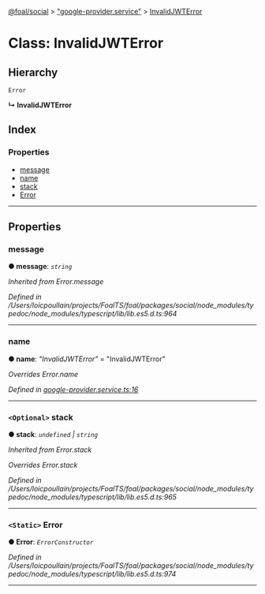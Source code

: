 [@foal/social](../README.md) > ["google-provider.service"](../modules/_google_provider_service_.md) > [InvalidJWTError](../classes/_google_provider_service_.invalidjwterror.md)

# Class: InvalidJWTError

## Hierarchy

 `Error`

**↳ InvalidJWTError**

## Index

### Properties

* [message](_google_provider_service_.invalidjwterror.md#message)
* [name](_google_provider_service_.invalidjwterror.md#name)
* [stack](_google_provider_service_.invalidjwterror.md#stack)
* [Error](_google_provider_service_.invalidjwterror.md#error)

---

## Properties

<a id="message"></a>

###  message

**● message**: *`string`*

*Inherited from Error.message*

*Defined in /Users/loicpoullain/projects/FoalTS/foal/packages/social/node_modules/typedoc/node_modules/typescript/lib/lib.es5.d.ts:964*

___
<a id="name"></a>

###  name

**● name**: *"InvalidJWTError"* = "InvalidJWTError"

*Overrides Error.name*

*Defined in [google-provider.service.ts:16](https://github.com/FoalTS/foal/blob/145b6b04/packages/social/src/google-provider.service.ts#L16)*

___
<a id="stack"></a>

### `<Optional>` stack

**● stack**: *`undefined` \| `string`*

*Inherited from Error.stack*

*Overrides Error.stack*

*Defined in /Users/loicpoullain/projects/FoalTS/foal/packages/social/node_modules/typedoc/node_modules/typescript/lib/lib.es5.d.ts:965*

___
<a id="error"></a>

### `<Static>` Error

**● Error**: *`ErrorConstructor`*

*Defined in /Users/loicpoullain/projects/FoalTS/foal/packages/social/node_modules/typedoc/node_modules/typescript/lib/lib.es5.d.ts:974*

___

